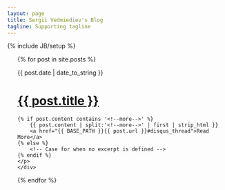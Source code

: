 ```yaml
---
layout: page
title: Sergii Vedmiediev's Blog
tagline: Supporting tagline
---
```

{% include JB/setup %}

<ul class="posts">
  {% for post in site.posts %}
  <div>
    <p><span>{{ post.date | date_to_string }}</span></p> 
	<h1> <a href="{{ BASE_PATH }}{{ post.url }}#disqus_thread">{{ post.title }}</a></h1>
	<p>
	
	{% if post.content contains '<!--more-->' %}
		{{ post.content | split:'<!--more-->' | first | strip_html }}
		<a href="{{ BASE_PATH }}{{ post.url }}#disqus_thread">Read More</a>
	{% else %}
		<!-- Case for when no excerpt is defined -->
	{% endif %}
	</p>
	</div>
  {% endfor %}
</ul>

<script id="dsq-count-scr" src="//vedmiediev.disqus.com/count.js" async></script>


